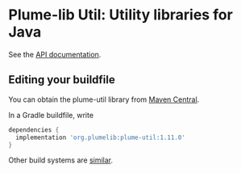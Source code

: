 # Plume-lib Util:  Utility libraries for Java

See the [API documentation](http://plumelib.org/plume-util/api/org/plumelib/util/package-summary.html#package.description).

## Editing your buildfile

You can obtain the plume-util library from [Maven
Central](https://search.maven.org/#search%7Cga%7C1%7Cg%3A%22org.plumelib%22%20a%3A%22plume-util%22).

In a Gradle buildfile, write

```gradle
dependencies {
  implementation 'org.plumelib:plume-util:1.11.0'
}
```

Other build systems are [similar](https://search.maven.org/artifact/org.plumelib/plume-util/1.11.0/jar).
